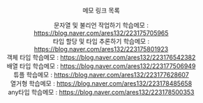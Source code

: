 <div align=center>
메모 링크 목록  

문자열 및 불리언 작업하기 학습메모 : https://blog.naver.com/ares132/223175705965  
타입 할당 및 타입 추론하기 학습메모 : https://blog.naver.com/ares132/223175801923  
객체 타입 학습메모 : https://blog.naver.com/ares132/223176542382  
배열 타입 학습메모 : https://blog.naver.com/ares132/223177506949  
튜플 학습메모 : https://blog.naver.com/ares132/223177628607  
열거형 학습메모 : https://blog.naver.com/ares132/223178485658   
any타입 학습메모 : https://blog.naver.com/ares132/223178500353
</div>